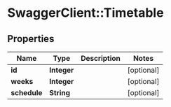 # SwaggerClient::Timetable

## Properties
Name | Type | Description | Notes
------------ | ------------- | ------------- | -------------
**id** | **Integer** |  | [optional] 
**weeks** | **Integer** |  | [optional] 
**schedule** | **String** |  | [optional] 



